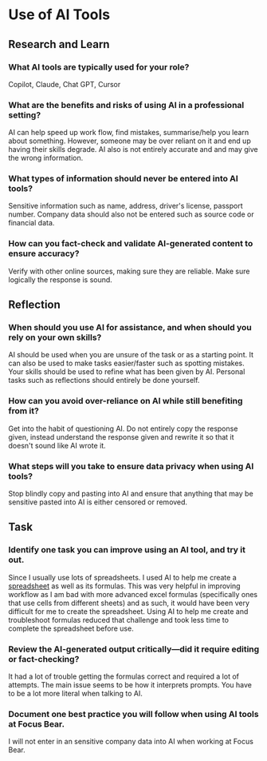 # Use of AI Tools
## Research and Learn
### What AI tools are typically used for your role?
Copilot, Claude, Chat GPT, Cursor

### What are the benefits and risks of using AI in a professional setting?
AI can help speed up work flow, find mistakes, summarise/help you learn about something. However, someone may be over reliant on it and end up having their skills degrade. AI also is not entirely accurate and and may give the wrong information.

### What types of information should never be entered into AI tools?
Sensitive information such as name, address, driver's license, passport number. Company data should also not be entered such as source code or financial data.

### How can you fact-check and validate AI-generated content to ensure accuracy?
Verify with other online sources, making sure they are reliable. Make sure logically the response is sound.

## Reflection
### When should you use AI for assistance, and when should you rely on your own skills?
AI should be used when you are unsure of the task or as a starting point. It can also be used to make tasks easier/faster such as spotting mistakes. Your skills should be used to refine what has been given by AI. Personal tasks such as reflections should entirely be done yourself.

### How can you avoid over-reliance on AI while still benefiting from it?
Get into the habit of questioning AI. Do not entirely copy the response given, instead understand the response given and rewrite it so that it doesn't sound like AI wrote it.

### What steps will you take to ensure data privacy when using AI tools?
Stop blindly copy and pasting into AI and ensure that anything that may be sensitive pasted into AI is either censored or removed.

## Task
### Identify one task you can improve using an AI tool, and try it out.
Since I usually use lots of spreadsheets. I used AI to help me create a [spreadsheet](https://docs.google.com/spreadsheets/d/1ODJYT3Rekm9CNhDmow4rOBkdeE9J4qtTyiXYhqoLebk/edit?usp=sharing) as well as its formulas. This was very helpful in improving workflow as I am bad with more advanced excel formulas (specifically ones that use cells from different sheets) and as such, it would have been very difficult for me to create the spreadsheet. Using AI to help me create and troubleshoot formulas reduced that challenge and took less time to complete the spreadsheet before use.

### Review the AI-generated output critically—did it require editing or fact-checking?
It had a lot of trouble getting the formulas correct and required a lot of attempts. The main issue seems to be how it interprets prompts. You have to be a lot more literal when talking to AI.

### Document one best practice you will follow when using AI tools at Focus Bear.
I will not enter in an sensitive company data into AI when working at Focus Bear.